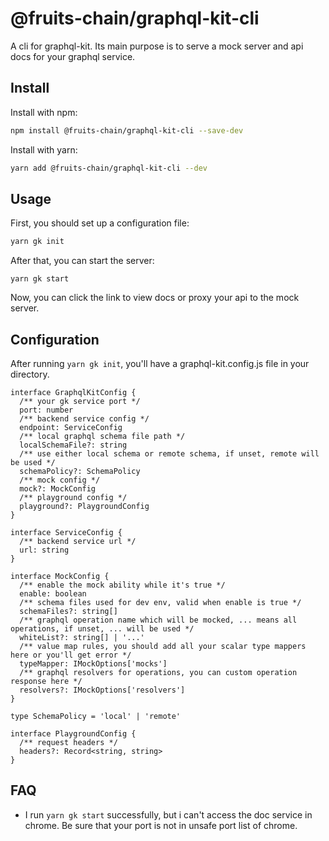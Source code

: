 # @fruits-chain/graphql-kit-cli

A cli for graphql-kit. Its main purpose is to serve a mock server and api docs for your graphql service.

## Install

Install with npm:

```bash
npm install @fruits-chain/graphql-kit-cli --save-dev
```

Install with yarn:

```bash
yarn add @fruits-chain/graphql-kit-cli --dev
```

## Usage

First, you should set up a configuration file:

```bash
yarn gk init
```

After that, you can start the server:

```
yarn gk start
```

Now, you can click the link to view docs or proxy your api to the mock server.

## Configuration

After running `yarn gk init`, you'll have a graphql-kit.config.js file in your directory.

```TS
interface GraphqlKitConfig {
  /** your gk service port */
  port: number
  /** backend service config */
  endpoint: ServiceConfig
  /** local graphql schema file path */
  localSchemaFile?: string
  /** use either local schema or remote schema, if unset, remote will be used */
  schemaPolicy?: SchemaPolicy
  /** mock config */
  mock?: MockConfig
  /** playground config */
  playground?: PlaygroundConfig
}

interface ServiceConfig {
  /** backend service url */
  url: string
}

interface MockConfig {
  /** enable the mock ability while it's true */
  enable: boolean
  /** schema files used for dev env, valid when enable is true */
  schemaFiles?: string[]
  /** graphql operation name which will be mocked, ... means all operations, if unset, ... will be used */
  whiteList?: string[] | '...'
  /** value map rules, you should add all your scalar type mappers here or you'll get error */
  typeMapper: IMockOptions['mocks']
  /** graphql resolvers for operations, you can custom operation response here */
  resolvers?: IMockOptions['resolvers']
}

type SchemaPolicy = 'local' | 'remote'

interface PlaygroundConfig {
  /** request headers */
  headers?: Record<string, string>
}
```

## FAQ

- I run `yarn gk start` successfully, but i can't access the doc service in chrome.
  Be sure that your port is not in unsafe port list of chrome.
